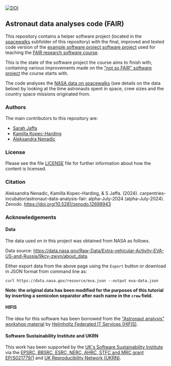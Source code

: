 [![DOI](https://zenodo.org/badge/776016405.svg)](https://zenodo.org/doi/10.5281/zenodo.12698942)

## Astronaut data analyses code (FAIR)

This repository contains a helper software project (located in 
the [spacewalks](./spacewalks) subfolder of this repository) with the final, improved and tested code version of the 
[example software project software project](https://github.com/carpentries-incubator/astronaut-data-analysis-not-so-fair) used for 
teaching the [FAIR research software course](https://github.com/carpentries-incubator/fair-research-software).

This is the state of the software project the course aims to finish with, 
containing various improvements made on the ["not so FAIR" software project](https://github.com/carpentries-incubator/astronaut-data-analysis-not-so-fair) 
the course starts with.

The code analyses the [NASA data on spacewalks](README.md#data) (see details on the data below) by looking at the time astronauts spent in space, crew sizes and the country space missions originated from.

### Authors

The main contributors to this repository are:

- [Sarah Jaffa](https://github.com/sjaffa)
- [Kamilla Kopec-Harding](https://github.com/kkh451)
- [Aleksandra Nenadic](https://github.com/anenadic)

### License

Please see the file [LICENSE](./LICENSE) file for further information about how the content is licensed.

### Citation

Aleksandra Nenadic, Kamilla Kopec-Harding, & S Jaffa. (2024). carpentries-incubator/astronaut-data-analysis-fair: alpha-July-2024 (alpha-July-2024). Zenodo. https://doi.org/10.5281/zenodo.12698943

### Acknowledgements

#### Data

The data used on in this project was obtained from NASA as follows.

Data source: https://data.nasa.gov/Raw-Data/Extra-vehicular-Activity-EVA-US-and-Russia/9kcy-zwvn/about_data.

Either export data from the above page using the `Export` button or download in JSON format from command line as: 

`curl https://data.nasa.gov/resource/eva.json --output eva-data.json`

**Note: the original data has been modified for the purposes of this tutorial by inserting a semicolon separator after each name in the `crew` field.**


#### HIFIS 
The idea for this software has been borrowed from the ["Astronaut analysis" workshop material](https://gitlab.com/hifis/hifis-workshops/make-your-code-ready-for-publication/astronaut-analysis) 
by [Helmholtz Federated IT Services (HIFIS)](https://gitlab.com/hifis).

#### Software Sustainability Institute and UKRN

This work has been supported by the [UK's Software Sustainability Institute](https://software.ac.uk) via the [EPSRC, BBSRC, ESRC, NERC, AHRC, STFC and MRC grant EP/S021779/1](https://gow.epsrc.ukri.org/NGBOViewGrant.aspx?GrantRef=EP/S021779/1)
and [UK Reproducibility Network (UKRN)](https://www.ukrn.org/).

